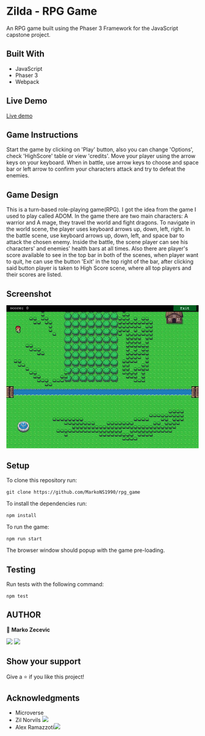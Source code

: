 # Zilda - RPG Game

An RPG game built using the Phaser 3 Framework for the JavaScript capstone project.

## Built With

- JavaScript
- Phaser 3
- Webpack

## Live Demo

[Live demo](https://zilton7.github.io/zilda-rpg/)

## Game Instructions

Start the game by clicking on 'Play' button,
also you can change 'Options', check 'HighScore' table
or view 'credits'.
Move your player using the arrow keys on your keyboard.
When in battle, use arrow keys to choose and space bar or left arrow to confirm your characters attack and
try to defeat the enemies.

## Game Design

This is a turn-based role-playing game(RPG). I got the idea from the game I used to play called ADOM.
In the game there are two main characters: A warrior and A mage, they travel the world and fight dragons.
To navigate in the world scene, the player uses keyboard arrows up, down, left, right.
In the battle scene, use keyboard arrows up, down, left, and space bar to attack the chosen enemy. Inside the battle, the scene player can see his characters' and enemies' health bars at all times.
Also there are player's score available to see in the top bar in both of the scenes, when player want to quit, he can use the button 'Exit' in the top right of the bar, after clicking said button player is taken to High Score scene, where all top players and their scores are listed.

## Screenshot

![](./ss.JPG)

## Setup

To clone this repository run:

```
git clone https://github.com/MarkoNS1990/rpg_game
```

To install the dependencies run:

```
npm install
```

To run the game:

```
npm run start
```

The browser window should popup with the game pre-loading.

## Testing

Run tests with the following command:

```
npm test
```

## AUTHOR

👤 **Marko Zecevic**

[![](https://img.shields.io/badge/GitHub-100000?style=for-the-badge&logo=github&logoColor=white)](https://github.com/MarkoNS1990)
[![](https://img.shields.io/badge/LinkedIn-0077B5?style=for-the-badge&logo=linkedin&logoColor=white)](https://www.linkedin.com/in/zecevicmarko/)

## Show your support

Give a ⭐️ if you like this project!

## Acknowledgments

- Microverse
- Zil Norvils [![](https://img.shields.io/badge/GitHub-100000?style=for-the-badge&logo=github&logoColor=white)](https://github.com/zilton7)
- Alex Ramazzoti[![](https://img.shields.io/badge/GitHub-100000?style=for-the-badge&logo=github&logoColor=white)](https://github.com/rammazzoti2000)
